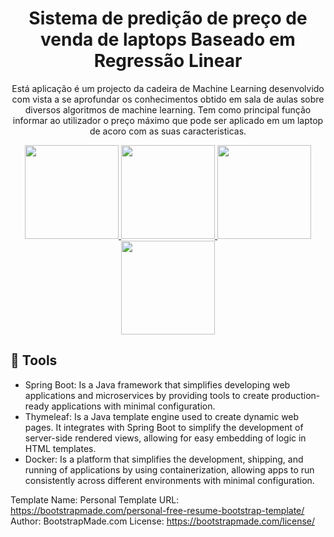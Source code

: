 <h1 align='center'> Sistema de predição de preço de venda de laptops Baseado em Regressão Linear </h1>

<p align='center'>Está aplicação é um projecto da cadeira de Machine Learning desenvolvido com vista a se aprofundar os conhecimentos obtido em sala de aulas sobre diversos algoritmos de machine learning. Tem como principal função informar ao utilizador o preço máximo que pode ser aplicado em um laptop de acoro com as suas caracteristicas.</p>

<div align='center'>
  <a href="https://spring.io/" target="_blank">
      <img src="https://upload.wikimedia.org/wikipedia/commons/4/44/Spring_Framework_Logo_2018.svg" width="150" height="150" />
  </a>

  <a href="https://ml.cms.waikato.ac.nz/index.html" target="_blank">
      <img src="https://www.kent.ac.uk/productivity-tools/images/weka.png" width="150" height="150" />
  </a>

  <a href="https://www.kaggle.com/code/owm4096/laptop-prices-eda-w-ml-models-91-8-high/" target="_blank">
      <img src="https://miro.medium.com/v2/resize:fit:828/format:webp/1*JSbnt_mxpFfkGtNtGbR40g.png" width="150" height="150" />
  </a>

  <a href="https://bootstrapmade.com/personal-free-resume-bootstrap-template/" target="_blank">
      <img src="https://bootstrapmade.com/assets/img/logo.png" width="150" height="150" />
  </a>

</div>

## 🔧 Tools

-   Spring Boot: Is a Java framework that simplifies developing web applications and microservices by providing tools to create production-ready applications with minimal configuration.
-   Thymeleaf: Is a Java template engine used to create dynamic web pages. It integrates with Spring Boot to simplify the development of server-side rendered views, allowing for easy embedding of logic in HTML templates.
-   Docker: Is a platform that simplifies the development, shipping, and running of applications by using containerization, allowing apps to run consistently across different environments with minimal configuration.














Template Name: Personal
Template URL: https://bootstrapmade.com/personal-free-resume-bootstrap-template/
Author: BootstrapMade.com
License: https://bootstrapmade.com/license/
